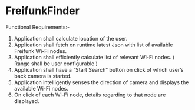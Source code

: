 # FreifunkFinder

Functional Requirements:-
1)	Application shall calculate location of the user. 
2)	Application shall fetch on runtime latest Json with list of available Freifunk Wi-Fi nodes. 
3)	Application shall efficiently calculate list of relevant Wi-Fi nodes. ( Range shall be user configurable ) 
4)	Application shall have a “Start Search” button on click of which user’s back camera is started.
5)	Application intelligently senses the direction of camera and displays the available Wi-Fi nodes.
6)	On click of each Wi-Fi node, details regarding to that node are displayed. 
